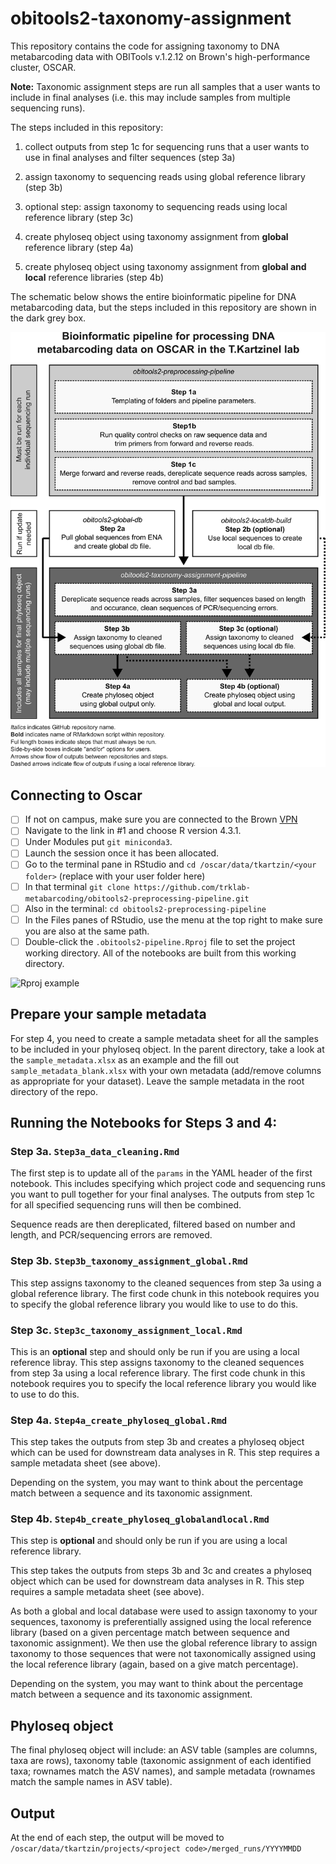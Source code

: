 # obitools2-taxonomy-assignment

This repository contains the code for assigning taxonomy to DNA metabarcoding data with OBITools v.1.2.12 on Brown's high-performance cluster, OSCAR. 

**Note:** Taxonomic assignment steps are run all samples that a user wants to include in final analyses (i.e. this may include samples from multiple sequencing runs). 

The steps included in this repository:

1. collect outputs from step 1c for sequencing runs that a user wants to use in final analyses and filter sequences (step 3a)

2. assign taxonomy to sequencing reads using global reference library (step 3b)

3. optional step: assign taxonomy to sequencing reads using local reference library (step 3c)

4. create phyloseq object using taxonomy assignment from **global** reference library (step 4a)

5. create phyloseq object using taxonomy assignment from **global and local** reference libraries (step 4b)

The schematic below shows the entire bioinformatic pipeline for DNA metabarcoding data, but the steps included in this repository are shown in the dark grey box. 

![Rproj example](images/bioinformatic_pipeline_overview2.png)


## Connecting to Oscar

- [ ] If not on campus, make sure you are connected to the Brown [VPN](https://it.brown.edu/services/virtual-private-network-vpn)
- [ ] Navigate to the link in #1 and choose R version 4.3.1.
- [ ] Under Modules put `git miniconda3`.
- [ ] Launch the session once it has been allocated. 
- [ ] Go to the terminal pane in RStudio and `cd /oscar/data/tkartzin/<your folder>` (replace <your folder> with your user folder here)
- [ ] In that terminal `git clone https://github.com/trklab-metabarcoding/obitools2-preprocessing-pipeline.git`
- [ ] Also in the terminal: `cd obitools2-preprocessing-pipeline`
- [ ] In the Files panes of RStudio, use the menu at the top right to make sure you are also at the same path.
- [ ] Double-click the `.obitools2-pipeline.Rproj` file to set the project working directory. All of the notebooks are built from this working directory.

![Rproj example](images/Rproj-example.png)


## Prepare your sample metadata

For step 4, you need to create a sample metadata sheet for all the samples to be included in your phyloseq object. In the parent directory, take a look at the `sample_metadata.xlsx` as an example and the fill out `sample_metadata_blank.xlsx` with your own metadata (add/remove columns as appropriate for your dataset). Leave the sample metadata in the root directory of the repo.


## Running the Notebooks for Steps 3 and 4:

### Step 3a. `Step3a_data_cleaning.Rmd`
The first step is to update all of the `params` in the YAML header of the first notebook. This includes specifying which project code and sequencing runs you want to pull together for your final analyses. The outputs from step 1c for all specified sequencing runs will then be combined. 

Sequence reads are then dereplicated, filtered based on number and length, and PCR/sequencing errors are removed. 

### Step 3b. `Step3b_taxonomy_assignment_global.Rmd`
This step assigns taxonomy to the cleaned sequences from step 3a using a global reference library. The first code chunk in this notebook requires you to specify the global reference library you would like to use to do this. 

### Step 3c. `Step3c_taxonomy_assignment_local.Rmd`
This is an **optional** step and should only be run if you are using a local reference libray. This step assigns taxonomy to the cleaned sequences from step 3a using a local reference library. The first code chunk in this notebook requires you to specify the local reference library you would like to use to do this. 

### Step 4a. `Step4a_create_phyloseq_global.Rmd`
This step takes the outputs from step 3b and creates a phyloseq object which can be used for downstream data analyses in R. This step requires a sample metadata sheet (see above). 

Depending on the system, you may want to think about the percentage match between a sequence and its taxonomic assignment. 

### Step 4b. `Step4b_create_phyloseq_globalandlocal.Rmd`
This step is **optional** and should only be run if you are using a local reference library. 

This step takes the outputs from steps 3b and 3c and creates a phyloseq object which can be used for downstream data analyses in R. This step requires a sample metadata sheet (see above). 

As both a global and local database were used to assign taxonomy to your sequences, taxonomy is preferentially assigned using the local reference library (based on a given percentage match between sequence and taxonomic assignment). We then use the global reference library to assign taxonomy to those sequences that were not taxonomically assigned using the local reference library (again, based on a give match percentage). 

Depending on the system, you may want to think about the percentage match between a sequence and its taxonomic assignment. 


## Phyloseq object
The final phyloseq object will include: an ASV table (samples are columns, taxa are rows), taxonomy table (taxonomic assignment of each identified taxa; rownames match the ASV names), and sample metadata (rownames match the sample names in ASV table).


## Output
At the end of each step, the output will be moved to `/oscar/data/tkartzin/projects/<project code>/merged_runs/YYYYMMDD`
